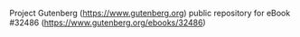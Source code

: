 Project Gutenberg (https://www.gutenberg.org) public repository for eBook #32486 (https://www.gutenberg.org/ebooks/32486)
